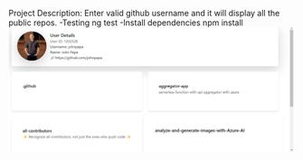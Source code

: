 Project Description: Enter valid github username and it will display all the public repos.
-Testing
ng test
-Install dependencies
npm install
![alt text](image.png)
